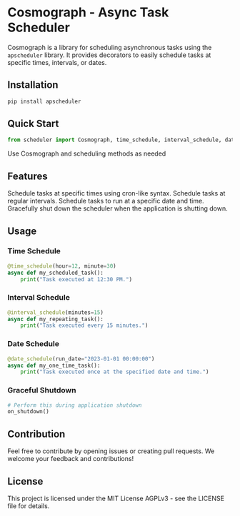 # Cosmograph - Async Task Scheduler

Cosmograph is a  library for scheduling asynchronous tasks using the `apscheduler` library. It provides decorators to easily schedule tasks at specific times, intervals, or dates.

## Installation

```bash
pip install apscheduler
```

## Quick Start

```python
from scheduler import Cosmograph, time_schedule, interval_schedule, date_schedule, on_shutdown
```

Use Cosmograph and scheduling methods as needed

## Features

Schedule tasks at specific times using cron-like syntax.
Schedule tasks at regular intervals.
Schedule tasks to run at a specific date and time.
Gracefully shut down the scheduler when the application is shutting down.

## Usage

### Time Schedule

```python
@time_schedule(hour=12, minute=30)
async def my_scheduled_task():
    print("Task executed at 12:30 PM.")
```

### Interval Schedule

```python
@interval_schedule(minutes=15)
async def my_repeating_task():
    print("Task executed every 15 minutes.")

```

### Date Schedule

```python
@date_schedule(run_date="2023-01-01 00:00:00")
async def my_one_time_task():
    print("Task executed once at the specified date and time.")
```

### Graceful Shutdown

```python
# Perform this during application shutdown
on_shutdown()
```

## Contribution

Feel free to contribute by opening issues or creating pull requests. We welcome your feedback and contributions!

## License

This project is licensed under the MIT License AGPLv3 - see the LICENSE file for details.
